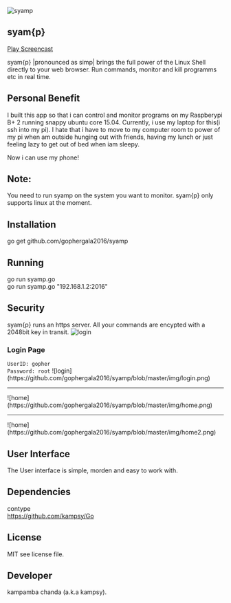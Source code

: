 ![syamp](https://github.com/gophergala2016/syamp/blob/master/reVres/canvas/kay.png)
## syam{p}
<a href="https://youtu.be/QiSiYVDjEw4">Play Screencast</a>

syam{p} |pronounced as simp| brings the full power of the Linux Shell directly to your web browser. Run commands,
monitor and kill programms etc in real time.

Personal Benefit
--------------------
I built this app so that i can control and monitor programs on my Raspberypi B+ 2 running snappy ubuntu
core 15.04.
Currently, i use my laptop for this(i ssh into my pi). I hate that i have to move 
to my computer room to power of my pi when am outside hunging out with friends, having my lunch or just feeling
lazy to get out of bed when iam sleepy.

Now i can use my phone!

Note:
-----
You need to run syamp on the system you want to monitor.
syam{p} only supports linux at the moment.

Installation
-------------
go get github.com/gophergala2016/syamp

Running
--------
go run syamp.go
<br>
go run syamp.go "192.168.1.2:2016"

Security
--------
syam{p} runs an https server. All your commands are encypted with a 2048bit key in transit.
![login](https://github.com/gophergala2016/syamp/blob/master/img/keys.png)

<h3>Login Page</h3>
<code>UserID: gopher</code>
<br>
<code>Password: root</code>
![login](https://github.com/gophergala2016/syamp/blob/master/img/login.png)
<hr>
![home](https://github.com/gophergala2016/syamp/blob/master/img/home.png)
<hr>
![home](https://github.com/gophergala2016/syamp/blob/master/img/home2.png)

User Interface
---------------
The User interface is simple, morden and easy to work with.

Dependencies
-------------
contype
<br>
https://github.com/kampsy/Go

License
-------
MIT see license file.

Developer
---------
kampamba chanda (a.k.a kampsy).

